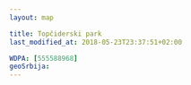 ```yaml
---
layout: map

title: Topčiderski park
last_modified_at: 2018-05-23T23:37:51+02:00

WDPA: [555588968]
geoSrbija:
---
```

